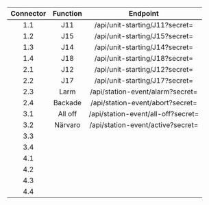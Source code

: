 | Connector | Function |              Endpoint              |
|:---------:|:--------:|:----------------------------------:|
|    1.1    |   J11    |   /api/unit-starting/J11?secret=   |
|    1.2    |   J15    |   /api/unit-starting/J15?secret=   |
|    1.3    |   J14    |   /api/unit-starting/J14?secret=   |
|    1.4    |   J18    |   /api/unit-starting/J18?secret=   |
|    2.1    |   J12    |   /api/unit-starting/J12?secret=   |
|    2.2    |   J17    |   /api/unit-starting/J17?secret=   |
|    2.3    |   Larm   |  /api/station-event/alarm?secret=  |
|    2.4    | Backade  |  /api/station-event/abort?secret=  |
|    3.1    | All off  | /api/station-event/all-off?secret= |
|    3.2    | Närvaro  | /api/station-event/active?secret=  |
|    3.3    |          |                                    |
|    3.4    |          |                                    |
|    4.1    |          |                                    |
|    4.2    |          |                                    |
|    4.3    |          |                                    |
|    4.4    |          |                                    |

